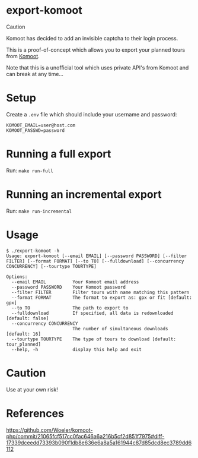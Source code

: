 # export-komoot

> [!CAUTION]
> Komoot has decided to add an invisible captcha to their login process.

This is a proof-of-concept which allows you to export your planned tours from [Komoot](https://www.komoot.com).

Note that this is a unofficial tool which uses private API's from Komoot and can break at any time…

# Setup

Create a `.env` file which should include your username and password:

```env
KOMOOT_EMAIL=user@host.com
KOMOOT_PASSWD=password
```

# Running a full export

Run: `make run-full`

# Running an incremental export

Run: `make run-incremental`

# Usage

```
$ ./export-komoot -h
Usage: export-komoot [--email EMAIL] [--password PASSWORD] [--filter FILTER] [--format FORMAT] [--to TO] [--fulldownload] [--concurrency CONCURRENCY] [--tourtype TOURTYPE]

Options:
  --email EMAIL          Your Komoot email address
  --password PASSWORD    Your Komoot password
  --filter FILTER        Filter tours with name matching this pattern
  --format FORMAT        The format to export as: gpx or fit [default: gpx]
  --to TO                The path to export to
  --fulldownload         If specified, all data is redownloaded [default: false]
  --concurrency CONCURRENCY
                         The number of simultaneous downloads [default: 16]
  --tourtype TOURTYPE    The type of tours to download [default: tour_planned]
  --help, -h             display this help and exit
```

# Caution

Use at your own risk!

# References

https://github.com/Woeler/komoot-php/commit/21065fcf517cc0fac646a6a216b5cf2d851f7975#diff-17339dceedd73393b090f1db8e636e6a8a5a161944c87d85dcd8ec3789dd6112